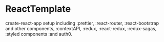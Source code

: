 # ReactTemplate
create-react-app setup including
  :prettier,
  :react-router, 
  :react-bootstrap and other components, 
  :contextAPI, 
  :redux, 
  :react-redux, 
  :redux-sagas, 
  :styled components
  :and auth0.
